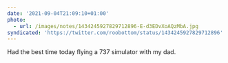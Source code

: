 ```yaml
---
date: '2021-09-04T21:09:10+01:00'
photo:
  - url: /images/notes/1434245927829712896-E-d3EDvXoAQzMbA.jpg
syndicated: 'https://twitter.com/roobottom/status/1434245927829712896'
---
```

Had the best time today flying a 737 simulator with my dad. 
